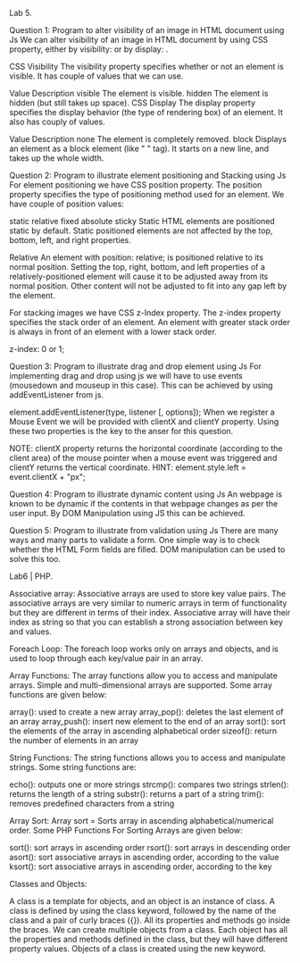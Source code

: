 Lab 5.

Question 1: Program to alter visibility of an image in HTML document using Js We can alter visibility of an image in HTML document by using CSS property, either by visibility: or by display: .

CSS Visibility The visibility property specifies whether or not an element is visible. It has couple of values that we can use.

Value Description visible The element is visible. hidden The element is hidden (but still takes up space). CSS Display The display property specifies the display behavior (the type of rendering box) of an element. It also has couply of values.

Value Description none The element is completely removed. block Displays an element as a block element (like " " tag). It starts on a new line, and takes up the whole width.

Question 2: Program to illustrate element positioning and Stacking using Js For element positioning we have CSS position property. The position property specifies the type of positioning method used for an element. We have couple of position values:

static relative fixed absolute sticky Static HTML elements are positioned static by default. Static positioned elements are not affected by the top, bottom, left, and right properties.

Relative An element with position: relative; is positioned relative to its normal position. Setting the top, right, bottom, and left properties of a relatively-positioned element will cause it to be adjusted away from its normal position. Other content will not be adjusted to fit into any gap left by the element.

For stacking images we have CSS z-Index property. The z-index property specifies the stack order of an element. An element with greater stack order is always in front of an element with a lower stack order.

z-index: 0 or 1; 

Question 3: Program to illustrate drag and drop element using Js For implementing drag and drop using js we will have to use events (mousedown and mouseup in this case). This can be achieved by using addEventListener from js.

element.addEventListener(type, listener [, options]); When we register a Mouse Event we will be provided with clientX and clientY property. Using these two properties is the key to the anser for this question.

NOTE: clientX property returns the horizontal coordinate (according to the client area) of the mouse pointer when a mouse event was triggered and clientY returns the vertical coordinate. HINT: element.style.left = event.clientX + "px";

Question 4: Program to illustrate dynamic content using Js An webpage is known to be dynamic if the contents in that webpage changes as per the user input. By DOM Manipulation using JS this can be achieved.

Question 5: Program to illustrate from validation using Js There are many ways and many parts to validate a form. One simple way is to check whether the HTML Form fields are filled. DOM manipulation can be used to solve this too.


Lab6 | PHP.

Associative array:
Associative arrays are used to store key value pairs. The associative arrays are very similar to numeric arrays in term of functionality but they are different in terms of their index. Associative array will have their index as string so that you can establish a strong association between key and values.


Foreach Loop:
The foreach loop works only on arrays and objects, and is used to loop through each key/value pair in an array.


Array Functions:
The array functions allow you to access and manipulate arrays. Simple and multi-dimensional arrays are supported. Some array functions are given below:

array():	used to create a new array
array_pop():	deletes the last element of an array
array_push():	insert new element to the end of an array
sort():	sort the elements of the array in ascending alphabetical order
sizeof():	return the number of elements in an array


String Functions:
The string functions allows you to access and manipulate strings. Some string functions are:

echo():	outputs one or more strings
strcmp():	compares two strings
strlen():	returns the length of a string
substr():	returns a part of a string
trim():	removes predefined characters from a string


Array Sort:
Array sort = Sorts array in ascending alphabetical/numerical order. Some PHP Functions For Sorting Arrays are given below:

sort():	sort arrays in ascending order
rsort():	sort arrays in descending order
asort():	sort associative arrays in ascending order, according to the value
ksort():	sort associative arrays in ascending order, according to the key


Classes and Objects:

A class is a template for objects, and an object is an instance of class. A class is defined by using the class keyword, followed by the name of the class and a pair of curly braces ({}). All its properties and methods go inside the braces. We can create multiple objects from a class. Each object has all the properties and methods defined in the class, but they will have different property values. Objects of a class is created using the new keyword.


